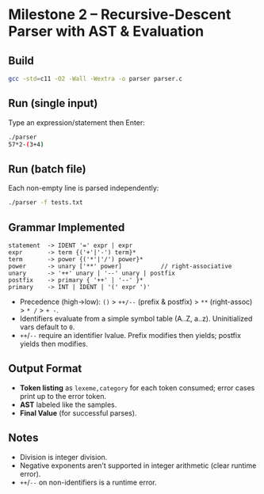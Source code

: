 # Milestone 2 – Recursive-Descent Parser with AST & Evaluation

## Build
```bash
gcc -std=c11 -O2 -Wall -Wextra -o parser parser.c
```

## Run (single input)
Type an expression/statement then Enter:
```bash
./parser
57*2-(3+4)
```

## Run (batch file)
Each non-empty line is parsed independently:
```bash
./parser -f tests.txt
```

## Grammar Implemented
```
statement  -> IDENT '=' expr | expr
expr       -> term {('+'|'-') term}*
term       -> power {('*'|'/') power}*
power      -> unary ['**' power]           // right-associative
unary      -> '++' unary | '--' unary | postfix
postfix    -> primary { '++' | '--' }*
primary    -> INT | IDENT | '(' expr ')'
```

- Precedence (high→low): `()` > `++/--` (prefix & postfix) > `**` (right-assoc) > `* /` > `+ -`.
- Identifiers evaluate from a simple symbol table (A..Z, a..z). Uninitialized vars default to `0`.
- `++`/`--` require an identifier lvalue. Prefix modifies then yields; postfix yields then modifies.

## Output Format
- **Token listing** as `lexeme,category` for each token consumed; error cases print up to the error token.
- **AST** labeled like the samples.
- **Final Value** (for successful parses).

## Notes
- Division is integer division.
- Negative exponents aren’t supported in integer arithmetic (clear runtime error).
- `++`/`--` on non-identifiers is a runtime error.
